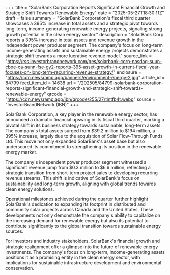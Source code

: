+++
title = "SolarBank Corporation Reports Significant Financial Growth and Strategic Shift Towards Renewable Energy"
date = "2025-05-27T18:30:11Z"
draft = false
summary = "SolarBank Corporation's fiscal third quarter showcases a 395% increase in total assets and a strategic pivot towards long-term, income-generating renewable energy projects, signaling strong growth potential in the clean energy sector."
description = "SolarBank Corp. reports a 395% increase in total assets and revenue growth in the independent power producer segment. The company's focus on long-term income-generating assets and sustainable energy projects demonstrates a strategic shift towards a more lucrative revenue model."
source_link = "https://rss.investorbrandnetwork.com/ges/solarbank-corp-nasdaq-suun-cboe-ca-sunn-fse-gy2-reports-395-asset-growth-in-current-fiscal-year-focuses-on-long-term-recurring-revenue-strategy/"
enclosure = "https://cdn.newsramp.app/banners/environment-energy-2.jpg"
article_id = 84799
feed_item_id = 14638
url = "/202505/84799-solarbank-corporation-reports-significant-financial-growth-and-strategic-shift-towards-renewable-energy"
qrcode = "https://cdn.newsramp.app/ibn/qrcode/255/27/tintfb4t.webp"
source = "InvestorBrandNetwork (IBN)"
+++

<p>SolarBank Corporation, a key player in the renewable energy sector, has announced a dramatic financial upswing in its fiscal third quarter, marking a pivotal shift in its business strategy towards sustainable, long-term assets. The company's total assets surged from $39.2 million to $194 million, a 395% increase, largely due to the acquisition of Solar Flow-Through Funds Ltd. This move not only expanded SolarBank's asset base but also underscored its commitment to strengthening its position in the renewable energy market.</p><p>The company's independent power producer segment witnessed a significant revenue jump from $0.3 million to $6.6 million, reflecting a strategic transition from short-term project sales to developing recurring revenue streams. This shift is indicative of SolarBank's focus on sustainability and long-term growth, aligning with global trends towards clean energy solutions.</p><p>Operational milestones achieved during the quarter further highlight SolarBank's dedication to expanding its footprint in distributed and community solar projects across Canada and the United States. These developments not only demonstrate the company's ability to capitalize on the increasing demand for renewable energy but also its potential to contribute significantly to the global transition towards sustainable energy sources.</p><p>For investors and industry stakeholders, SolarBank's financial growth and strategic realignment offer a glimpse into the future of renewable energy investments. The company's focus on long-term, income-generating assets positions it as a promising entity in the clean energy sector, with implications for sustainable infrastructure development and environmental conservation.</p>